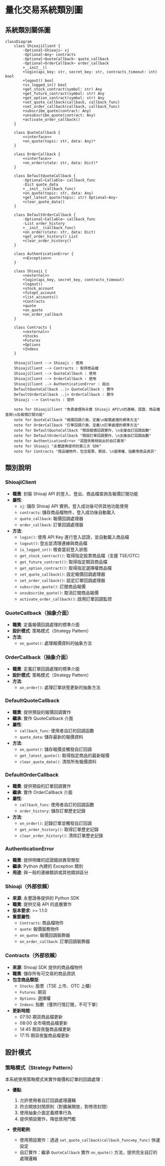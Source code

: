 # 量化交易系統類別圖

## 系統類別關係圖

```mermaid
classDiagram
    class ShioajiClient {
        -Optional~Shioaji~ sj
        -Optional~Any~ contracts
        -Optional~QuoteCallback~ quote_callback
        -Optional~OrderCallback~ order_callback
        +__init__()
        +login(api_key: str, secret_key: str, contracts_timeout: int) bool
        +logout() bool
        +is_logged_in() bool
        +get_stock_contract(symbol: str) Any
        +get_future_contract(symbol: str) Any
        +get_option_contract(symbol: str) Any
        +set_quote_callback(callback, callback_func)
        +set_order_callback(callback, callback_func)
        +subscribe_quote(contract: Any)
        +unsubscribe_quote(contract: Any)
        +activate_order_callback()
    }
    
    class QuoteCallback {
        <<interface>>
        +on_quote(topic: str, data: Any)*
    }
    
    class OrderCallback {
        <<interface>>
        +on_order(state: str, data: Dict)*
    }
    
    class DefaultQuoteCallback {
        -Optional~Callable~ callback_func
        -Dict quote_data
        +__init__(callback_func)
        +on_quote(topic: str, data: Any)
        +get_latest_quote(topic: str) Optional~Any~
        +clear_quote_data()
    }
    
    class DefaultOrderCallback {
        -Optional~Callable~ callback_func
        -List order_history
        +__init__(callback_func)
        +on_order(state: str, data: Dict)
        +get_order_history() List
        +clear_order_history()
    }
    
    class AuthenticationError {
        <<Exception>>
    }
    
    class Shioaji {
        <<external>>
        +login(api_key, secret_key, contracts_timeout)
        +logout()
        +stock_account
        +futopt_account
        +list_accounts()
        +Contracts
        +quote
        +on_quote
        +on_order_callback
    }
    
    class Contracts {
        <<external>>
        +Stocks
        +Futures
        +Options
        +Indexs
    }
    
    ShioajiClient --> Shioaji : 使用
    ShioajiClient --> Contracts : 取得商品檔
    ShioajiClient --> QuoteCallback : 使用
    ShioajiClient --> OrderCallback : 使用
    ShioajiClient ..> AuthenticationError : 拋出
    DefaultQuoteCallback ..|> QuoteCallback : 實作
    DefaultOrderCallback ..|> OrderCallback : 實作
    Shioaji --> Contracts : 提供
    
    note for ShioajiClient "負責處理與永豐 Shioaji API\n的連線、認證、商品檔查詢\n及報價訂閱功能"
    note for QuoteCallback "報價回調介面，定義\n報價處理的標準方法"
    note for OrderCallback "訂單回調介面，定義\n訂單處理的標準方法"
    note for DefaultQuoteCallback "預設報價回調實作，\n支援自訂回調函數"
    note for DefaultOrderCallback "預設訂單回調實作，\n支援自訂回調函數"
    note for AuthenticationError "認證失敗時拋出的自訂異常"
    note for Shioaji "永豐證券提供的第三方 SDK"
    note for Contracts "商品檔物件，包含股票、期貨、\n選擇權、指數等商品資訊"
```

## 類別說明

### ShioajiClient
- **職責**: 封裝 Shioaji API 的登入、登出、商品檔查詢及報價訂閱功能
- **屬性**:
  - `sj`: 儲存 Shioaji API 實例，登入成功後可供其他功能使用
  - `contracts`: 儲存商品檔物件，登入成功後自動載入
  - `quote_callback`: 報價回調處理器
  - `order_callback`: 訂單回調處理器
- **方法**:
  - `login()`: 使用 API Key 進行登入認證，並自動載入商品檔
  - `logout()`: 登出並清理連線與商品檔
  - `is_logged_in()`: 檢查當前登入狀態
  - `get_stock_contract()`: 取得指定股票商品檔（支援 TSE/OTC）
  - `get_future_contract()`: 取得指定期貨商品檔
  - `get_option_contract()`: 取得指定選擇權商品檔
  - `set_quote_callback()`: 設定報價回調處理器
  - `set_order_callback()`: 設定訂單回調處理器
  - `subscribe_quote()`: 訂閱商品報價
  - `unsubscribe_quote()`: 取消訂閱商品報價
  - `activate_order_callback()`: 啟用訂單回調監控

### QuoteCallback（抽象介面）
- **職責**: 定義報價回調處理的標準介面
- **設計模式**: 策略模式（Strategy Pattern）
- **方法**:
  - `on_quote()`: 處理報價資料的抽象方法

### OrderCallback（抽象介面）
- **職責**: 定義訂單回調處理的標準介面
- **設計模式**: 策略模式（Strategy Pattern）
- **方法**:
  - `on_order()`: 處理訂單狀態更新的抽象方法

### DefaultQuoteCallback
- **職責**: 提供預設的報價回調實作
- **繼承**: 實作 QuoteCallback 介面
- **屬性**:
  - `callback_func`: 使用者自訂的回調函數
  - `quote_data`: 儲存最新的報價資料
- **方法**:
  - `on_quote()`: 儲存報價並觸發自訂回調
  - `get_latest_quote()`: 取得指定商品的最新報價
  - `clear_quote_data()`: 清除所有報價資料

### DefaultOrderCallback
- **職責**: 提供預設的訂單回調實作
- **繼承**: 實作 OrderCallback 介面
- **屬性**:
  - `callback_func`: 使用者自訂的回調函數
  - `order_history`: 儲存訂單歷史記錄
- **方法**:
  - `on_order()`: 記錄訂單並觸發自訂回調
  - `get_order_history()`: 取得訂單歷史記錄
  - `clear_order_history()`: 清除訂單歷史記錄

### AuthenticationError
- **職責**: 提供明確的認證錯誤異常類型
- **繼承**: Python 內建的 Exception 類別
- **用途**: 與一般的連線錯誤或其他錯誤區分

### Shioaji（外部依賴）
- **來源**: 永豐證券提供的 Python SDK
- **職責**: 提供交易 API 的底層實作
- **版本要求**: >= 1.1.0
- **重要屬性**: 
  - `Contracts`: 商品檔物件
  - `quote`: 報價服務物件
  - `on_quote`: 報價回調裝飾器
  - `on_order_callback`: 訂單回調裝飾器

### Contracts（外部依賴）
- **來源**: Shioaji SDK 提供的商品檔物件
- **職責**: 儲存所有可交易的商品資訊
- **包含商品類型**:
  - `Stocks`: 股票（TSE 上市、OTC 上櫃）
  - `Futures`: 期貨
  - `Options`: 選擇權
  - `Indexs`: 指數（僅供行情訂閱，不可下單）
- **更新時間**:
  - 07:50 期貨商品檔更新
  - 08:00 全市場商品檔更新
  - 14:45 期貨夜盤商品檔更新
  - 17:15 期貨夜盤商品檔更新

## 設計模式

### 策略模式（Strategy Pattern）
本系統使用策略模式來實作報價和訂單的回調處理：

- **優點**:
  1. 允許使用者自訂回調處理邏輯
  2. 符合開放封閉原則（對擴展開放，對修改封閉）
  3. 使用抽象介面定義標準行為
  4. 提供預設實作，降低使用門檻

- **使用範例**:
  - 使用預設實作：透過 `set_quote_callback(callback_func=my_func)` 快速設定
  - 自訂實作：繼承 `QuoteCallback` 實作 `on_quote()` 方法，提供完全自訂的處理邏輯
